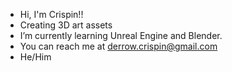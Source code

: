 - Hi, I'm Crispin!!
- Creating 3D art assets
- I’m currently learning Unreal Engine and Blender.
- You can reach me at derrow.crispin@gmail.com
- He/Him

<!---
cderrow50/cderrow50 is a ✨ special ✨ repository because its `README.md` (this file) appears on your GitHub profile.
You can click the Preview link to take a look at your changes.
--->

